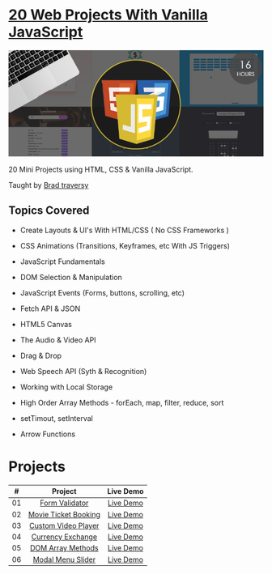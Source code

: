# [20 Web Projects With Vanilla JavaScript](https://www.udemy.com/course/web-projects-with-vanilla-javascript)

![cover](./assets/course-banner.png)

20 Mini Projects using HTML, CSS &amp; Vanilla JavaScript.

Taught by [Brad traversy](https://traversymedia.com)

## Topics Covered

- Create Layouts & UI's With HTML/CSS ( No CSS Frameworks )
- CSS Animations (Transitions, Keyframes, etc With JS Triggers)

- JavaScript Fundamentals

- DOM Selection & Manipulation

- JavaScript Events (Forms, buttons, scrolling, etc)

- Fetch API & JSON

- HTML5 Canvas

- The Audio & Video API

- Drag & Drop

- Web Speech API (Syth & Recognition)

- Working with Local Storage

- High Order Array Methods - forEach, map, filter, reduce, sort

- setTimout, setInterval

- Arrow Functions

# Projects

|  #  |                                                        Project                                                         |                                            Live Demo                                             |
| :-: | :--------------------------------------------------------------------------------------------------------------------: | :----------------------------------------------------------------------------------------------: |
| 01  |      [Form Validator](https://github.com/Sagyam/20-Web-Projects-With-Vanilla-JavaScript/tree/main/form-validator)      |   [Live Demo](https://sagyamthapa.me/20-Web-Projects-With-Vanilla-JavaScript/form-validator/)    |
| 02  | [Movie Ticket Booking](https://github.com/Sagyam/20-Web-Projects-With-Vanilla-JavaScript/tree/main/movie-seat-booking) | [Live Demo](https://sagyamthapa.me/20-Web-Projects-With-Vanilla-JavaScript/movie-seat-booking/)  |
| 03  | [Custom Video Player](https://github.com/Sagyam/20-Web-Projects-With-Vanilla-JavaScript/tree/main/custom-video-player) | [Live Demo](https://sagyamthapa.me/20-Web-Projects-With-Vanilla-JavaScript/custom-video-player/) |
| 04  |     [Currency Exchange](https://github.com/Sagyam/20-Web-Projects-With-Vanilla-JavaScript/tree/main/exchange-rate)     |    [Live Demo](https://sagyamthapa.me/20-Web-Projects-With-Vanilla-JavaScript/exchange-rate)     |
| 05  |   [DOM Array Methods](https://github.com/Sagyam/20-Web-Projects-With-Vanilla-JavaScript/tree/main/dom-array-methods)   |  [Live Demo](https://sagyamthapa.me/20-Web-Projects-With-Vanilla-JavaScript/dom-array-methods)   |
| 06  |   [Modal Menu Slider](https://github.com/Sagyam/20-Web-Projects-With-Vanilla-JavaScript/tree/main/modal-menu-slider)   |  [Live Demo](https://sagyamthapa.me/20-Web-Projects-With-Vanilla-JavaScript/modal-menu-slider)   |
